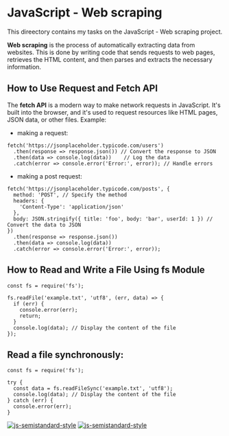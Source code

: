 # JavaScript - Web scraping

This direectory contains my tasks on the JavaScript - Web scraping project.

**Web scraping** is the process of automatically extracting data from websites. This is done by writing code that sends requests to web pages, retrieves the HTML content, and then parses and extracts the necessary information.

## How to Use Request and Fetch API

The **fetch API** is a modern way to make network requests in JavaScript. It's built into the browser, and it's used to request resources like HTML pages, JSON data, or other files.
Example: 
- making a request:

```
fetch('https://jsonplaceholder.typicode.com/users')
  .then(response => response.json()) // Convert the response to JSON
  .then(data => console.log(data))    // Log the data
  .catch(error => console.error('Error:', error)); // Handle errors
```

- making a post request:
```
fetch('https://jsonplaceholder.typicode.com/posts', {
  method: 'POST', // Specify the method
  headers: {
    'Content-Type': 'application/json'
  },
  body: JSON.stringify({ title: 'foo', body: 'bar', userId: 1 }) // Convert the data to JSON
})
  .then(response => response.json())
  .then(data => console.log(data))
  .catch(error => console.error('Error:', error));

```

## How to Read and Write a File Using fs Module
```
const fs = require('fs');

fs.readFile('example.txt', 'utf8', (err, data) => {
  if (err) {
    console.error(err);
    return;
  }
  console.log(data); // Display the content of the file
});

```
## Read a file synchronously:
```
const fs = require('fs');

try {
  const data = fs.readFileSync('example.txt', 'utf8');
  console.log(data); // Display the content of the file
} catch (err) {
  console.error(err);
}
```

[![js-semistandard-style](https://raw.githubusercontent.com/standard/semistandard/master/badge.svg)](https://github.com/standard/semistandard)
[![js-semistandard-style](https://img.shields.io/badge/code%20style-semistandard-brightgreen.svg)](https://github.com/standard/semistandard)
